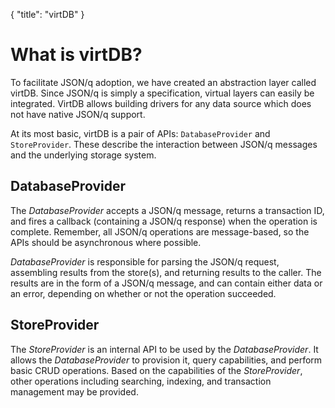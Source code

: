 {
	"title": "virtDB"
}

# What is virtDB?

To facilitate JSON/q adoption, we have created an abstraction layer called virtDB. Since JSON/q is
simply a specification, virtual layers can easily be integrated. VirtDB allows building drivers for
any data source which does not have native JSON/q support.

At its most basic, virtDB is a pair of APIs: `DatabaseProvider` and `StoreProvider`. These describe
the interaction between JSON/q messages and the underlying storage system.

## DatabaseProvider

The *DatabaseProvider* accepts a JSON/q message, returns a transaction ID, and fires a callback
(containing a JSON/q response) when the operation is complete. Remember, all JSON/q operations 
are message-based, so the APIs should be asynchronous where possible.

*DatabaseProvider* is responsible for parsing the JSON/q request, assembling results from the
store(s), and returning results to the caller. The results are in the form of a JSON/q message, and
can contain either data or an error, depending on whether or not the operation succeeded.

## StoreProvider

The *StoreProvider* is an internal API to be used by the *DatabaseProvider*. It allows the
*DatabaseProvider* to provision it, query capabilities, and perform basic CRUD operations. Based on the
capabilities of the *StoreProvider*, other operations including searching, indexing, and transaction
management may be provided.
